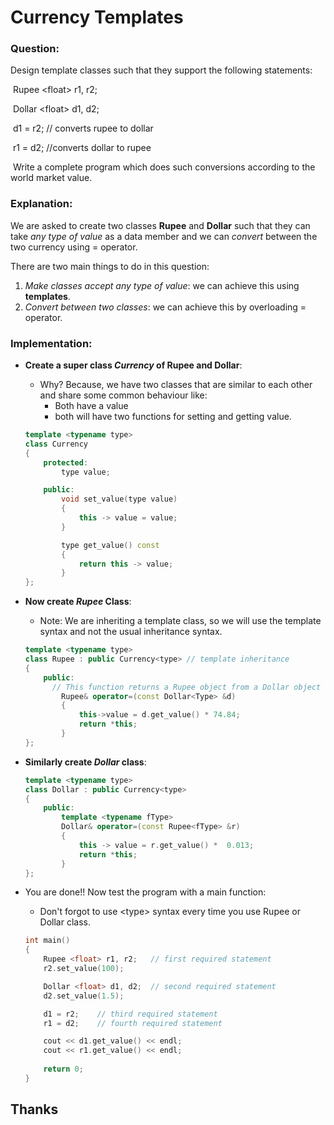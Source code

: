 # Currency Templates

### Question:

Design template classes such that they support the following statements:

​    Rupee \<float> r1, r2;

​    Dollar \<float> d1, d2;

​    d1 = r2; // converts rupee to dollar

​    r1 = d2; //converts dollar to rupee

​    Write a complete program which does such conversions according to the world market value.



### Explanation:

We are asked to create two classes **Rupee** and **Dollar** such that they can take *any type of value* as a data member and we can *convert* between the two currency using = operator.

There are two main things to do in this question:

1. *Make classes accept any type of value*: we can achieve this using **templates**.
2. *Convert between two classes*: we can achieve this by overloading = operator.

### Implementation:

- **Create a super class *Currency* of Rupee and Dollar**:

  - Why? Because, we have two classes that are similar to each other and share some common behaviour like:
    - Both have a value
    - both will have two functions for setting and getting value.

  ```cpp
  template <typename type>
  class Currency
  {
      protected:
          type value;
  
      public:
          void set_value(type value)
          {
              this -> value = value;
          }
  
          type get_value() const
          { 
              return this -> value; 
          }
  };
  ```

- **Now create *Rupee* Class**:

  - Note: We are inheriting a template class, so we will use the template syntax and not the usual inheritance syntax.

  ```cpp
  template <typename type>
  class Rupee : public Currency<type> // template inheritance
  {
      public:
      	// This function returns a Rupee object from a Dollar object after convertion.
          Rupee& operator=(const Dollar<Type> &d) 
          {
              this->value = d.get_value() * 74.84;
              return *this;
          }
  };
  ```

- **Similarly create *Dollar* class**:

  ```cpp
  template <typename type>
  class Dollar : public Currency<type>
  {
      public:
          template <typename fType>
          Dollar& operator=(const Rupee<fType> &r) 
          {
              this -> value = r.get_value() *  0.013;
              return *this;
          }
  };
  ```

- You are done!! Now test the program with a main function:

  - Don't forgot to use \<type> syntax every time you use Rupee or Dollar class.

  ```cpp
  int main()
  {
      Rupee <float> r1, r2;   // first required statement
      r2.set_value(100);
  
      Dollar <float> d1, d2;  // second required statement
      d2.set_value(1.5);
  
      d1 = r2;    // third required statement
      r1 = d2;    // fourth required statement
  
      cout << d1.get_value() << endl;
      cout << r1.get_value() << endl;
      
      return 0;
  }
  ```



## Thanks

